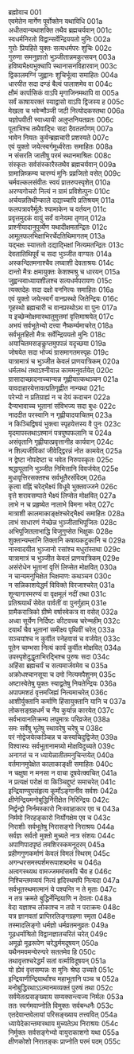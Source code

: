 ब्रह्मोवाच	001  
एवमेतेन मार्गेण पूर्वोक्तेन यथाविधि	001a  
अधीतवान्यथाशक्ति तथैव ब्रह्मचर्यवान्	001c  
स्वधर्मनिरतो विद्वान्सर्वेन्द्रिययतो मुनिः	002a  
गुरोः प्रियहिते युक्तः सत्यधर्मपरः शुचिः	002c  
गुरुणा समनुज्ञातो भुञ्जीतान्नमकुत्सयन्	003a  
हविष्यभैक्ष्यभुक्चापि स्थानासनविहारवान्	003c  
द्विकालमग्निं जुह्वानः शुचिर्भूत्वा समाहितः	004a  
धारयीत सदा दण्डं बैल्वं पालाशमेव वा	004c  
क्षौमं कार्पासिकं वाऽपि मृगाजिनमथापि वा	005a  
सर्वं काषायरक्तं स्याद्वासो वाऽपि द्विजस्य ह	005c  
मेखला च भवेन्मौञ्जी जटी नित्योदकस्तथा	006a  
यज्ञोपवीती स्वाध्यायी अलुप्तनियतव्रतः	006c  
पूताभिश्च तथैवाद्भिः सदा दैवततर्पणम्	007a  
भावेन नियतः कुर्वन्ब्रह्मचारी प्रशस्यते	007c  
एवं युक्तो जयेत्स्वर्गमूर्ध्वरेताः समाहितः	008a  
न संसरति जातीषु परमं स्थानमाश्रितः	008c  
संस्कृतः सर्वसंस्कारैस्तथैव ब्रह्मचर्यवान्	009a  
ग्रामान्निष्क्रम्य चारण्यं मुनिः प्रव्रजितो वसेत्	009c  
चर्मवल्कलसंवीतः स्वयं प्रातरुपस्पृशेत्	010a  
अरण्यगोचरो नित्यं न ग्रामं प्रविशेत्पुनः	010c  
अर्चयन्नतिथीन्काले दद्याच्चापि प्रतिश्रयम्	011a  
फलपत्रावरैर्मूलैः श्यामाकेन च वर्तयन्	011c  
प्रवृत्तमुदकं वायुं सर्वं वानेयमा तृणात्	012a  
प्राश्नीयादानुपूर्व्येण यथादीक्षमतन्द्रितः	012c  
आमूलफलभिक्षाभिरर्चेदतिथिमागतम्	013a  
यद्भक्षः स्यात्ततो दद्याद्भिक्षां नित्यमतन्द्रितः	013c  
देवतातिथिपूर्वं च सदा भुञ्जीत वाग्यतः	014a  
अस्कन्दितमनाश्चैव लघ्वाशी देवताश्रयः	014c  
दान्तो मैत्रः क्षमायुक्तः केशश्मश्रु च धारयन्	015a  
जुह्वन्स्वाध्यायशीलश्च सत्यधर्मपरायणः	015c  
त्यक्तदेहः सदा दक्षो वननित्यः समाहितः	016a  
एवं युक्तो जयेत्स्वर्गं वानप्रस्थो जितेन्द्रियः	016c  
गृहस्थो ब्रह्मचारी च वानप्रस्थोऽथ वा पुनः	017a  
य इच्छेन्मोक्षमास्थातुमुत्तमां वृत्तिमाश्रयेत्	017c  
अभयं सर्वभूतेभ्यो दत्त्वा नैष्कर्म्यमाचरेत्	018a  
सर्वभूतहितो मैत्रः सर्वेन्द्रिययतो मुनिः	018c  
अयाचितमसङ्कॢप्तमुपपन्नं यदृच्छया	019a  
जोषयेत सदा भोज्यं ग्रासमागतमस्पृहः	019c  
यात्रामात्रं च भुञ्जीत केवलं प्राणयात्रिकम्	020a  
धर्मलब्धं तथाऽश्नीयान्न काममनुवर्तयेत्	020c  
ग्रासादाच्छादनाच्चान्यन्न गृह्णीयात्कथञ्चन	021a  
यावदाहारयेत्तावत्प्रतिगृह्णीत नान्यथा	021c  
परेभ्यो न प्रतिग्राह्यं न च देयं कदाचन	022a  
दैन्यभावाच्च भूतानां संविभज्य सदा बुधः	022c  
नाददीत परस्वानि न गृह्णीयादयाचितम्	023a  
न किञ्चिद्विषयं भुक्त्वा स्पृहयेत्तस्य वै पुनः	023c  
मृदमापस्तथाऽश्मानं पत्रपुष्पफलानि च	024a  
असंवृतानि गृह्णीयात्प्रवृत्तानीह कार्यवान्	024c  
न शिल्पजीविकां जीवेद्द्विरन्नं नोत कामयेत्	025a  
न द्वेष्टा नोपदेष्टा च भवेत निरुपस्कृतः	025c  
श्रद्धापूतानि भुञ्जीत निमित्तानि विवर्जयेत्	025e  
मुधावृत्तिरसक्तश्च सर्वभूतैरसंविदम्	026a  
कृत्वा वह्निं चरेद्भैक्ष्यं विधूमे भुक्तवज्जने	026c  
वृत्ते शरावसम्पाते भैक्ष्यं लिप्सेत मोक्षवित्	027a  
लाभे न च प्रहृष्येत नालाभे विमना भवेत्	027c  
मात्राशी कालमाकाङ्क्षंश्चरेद्भैक्ष्यं समाहितः	028a  
लाभं साधारणं नेच्छेन्न भुञ्जीताभिपूजितः	028c  
अभिपूजितलाभाद्धि विजुगुप्सेत भिक्षुकः	028e  
शुक्तान्यम्लानि तिक्तानि कषायकटुकानि च	029a  
नास्वादयीत भुञ्जानो रसांश्च मधुरांस्तथा	029c  
यात्रामात्रं च भुञ्जीत केवलं प्राणयात्रिकम्	029e  
असंरोधेन भूतानां वृत्तिं लिप्सेत मोक्षवित्	030a  
न चान्यमनुभिक्षेत भिक्षमाणः कथञ्चन	030c  
न सन्निकाशयेद्धर्मं विविक्ते विरजाश्चरेत्	031a  
शून्यागारमरण्यं वा वृक्षमूलं नदीं तथा	031c  
प्रतिश्रयार्थं सेवेत पार्वतीं वा पुनर्गुहाम्	031e  
ग्रामैकरात्रिको ग्रीष्मे वर्षास्वेकत्र वा वसेत्	032a  
अध्वा सूर्येण निर्दिष्टः कीटवच्च चरेन्महीम्	032c  
दयार्थं चैव भूतानां समीक्ष्य पृथिवीं चरेत्	033a  
सञ्चयांश्च न कुर्वीत स्नेहवासं च वर्जयेत्	033c  
पूतेन चाम्भसा नित्यं कार्यं कुर्वीत मोक्षवित्	034a  
उपस्पृशेदुद्धृताभिरद्भिश्च पुरुषः सदा	034c  
अहिंसा ब्रह्मचर्यं च सत्यमार्जवमेव च	035a  
अक्रोधश्चानसूया च दमो नित्यमपैशुनम्	035c  
अष्टास्वेतेषु युक्तः स्याद्व्रतेषु नियतेन्द्रियः	036a  
अपापमशठं वृत्तमजिह्मं नित्यमाचरेत्	036c  
आशीर्युक्तानि कर्माणि हिंसायुक्तानि यानि च	037a  
लोकसङ्ग्रहधर्मं च नैव कुर्यान्न कारयेत्	037c  
सर्वभावानतिक्रम्य लघुमात्रः परिव्रजेत्	038a  
समः सर्वेषु भूतेषु स्थावरेषु चरेषु च	038c  
परं नोद्वेजयेत्कञ्चिन्न च कस्यचिदुद्विजेत्	039a  
विश्वास्यः सर्वभूतानामग्र्यो मोक्षविदुच्यते	039c  
अनागतं च न ध्यायेन्नातीतमनुचिन्तयेत्	040a  
वर्तमानमुपेक्षेत कालाकाङ्क्षी समाहितः	040c  
न चक्षुषा न मनसा न वाचा दूषयेत्क्वचित्	041a  
न प्रत्यक्षं परोक्षं वा किञ्चिद्दुष्टं समाचरेत्	041c  
इन्द्रियाण्युपसंहृत्य कूर्मोऽङ्गानीव सर्वशः	042a  
क्षीणेन्द्रियमनोबुद्धिर्निरीक्षेत निरिन्द्रियः	042c  
निर्द्वन्द्वो निर्नमस्कारो निःस्वाहाकार एव च	043a  
निर्ममो निरहङ्कारो निर्योगक्षेम एव च	043c  
निराशीः सर्वभूतेषु निरासङ्गो निराश्रयः	044a  
सर्वज्ञः सर्वतो मुक्तो मुच्यते नात्र संशयः	044c  
अपाणिपादपृष्ठं तमशिरस्कमनूदरम्	045a  
प्रहीणगुणकर्माणं केवलं विमलं स्थिरम्	045c  
अगन्धरसमस्पर्शमरूपाशब्दमेव च	046a  
अत्वगस्थ्यथ वामज्जममांसमपि चैव ह	046c  
निश्चिन्तमव्ययं नित्यं हृदिस्थमपि नित्यदा	047a  
सर्वभूतस्थमात्मानं ये पश्यन्ति न ते मृताः	047c  
न तत्र क्रमते बुद्धिर्नेन्द्रियाणि न देवताः	048a  
वेदा यज्ञाश्च लोकाश्च न तपो न पराक्रमः	048c  
यत्र ज्ञानवतां प्राप्तिरलिङ्गग्रहणा स्मृता	048e  
तस्मादलिङ्गो धर्मज्ञो धर्मव्रतमनुव्रतः	049a  
गूढधर्माश्रितो विद्वानज्ञातचरितं चरेत्	049c  
अमूढो मूढरूपेण चरेद्धर्ममदूषयन्	050a  
यथैनमवमन्येरन्परे सततमेव हि	050c  
तथावृत्तश्चरेद्धर्मं सतां वर्त्माविदूषयन्	051a  
यो ह्येवं वृत्तसम्पन्नः स मुनिः श्रेष्ठ उच्यते	051c  
इन्द्रियाणीन्द्रियार्थांश्च महाभूतानि पञ्च च	052a  
मनोबुद्धिरथाऽऽत्मानमव्यक्तं पुरुषं तथा	052c  
सर्वमेतत्प्रसङ्ख्याय सम्यक्सन्त्यज्य निर्मलः	053a  
ततः स्वर्गमवाप्नोति विमुक्तः सर्वबन्धनैः	053c  
एतदेवान्तवेलायां परिसङ्ख्याय तत्त्ववित्	054a  
ध्यायेदेकान्तमास्थाय मुच्यतेऽथ निराश्रयः	054c  
निर्मुक्तः सर्वसङ्गेभ्यो वायुराकाशगो यथा	055a  
क्षीणकोशो निरातङ्कः प्राप्नोति परमं पदम्	055c  
